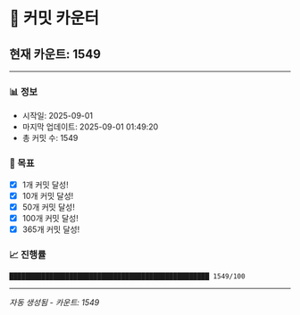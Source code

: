 # 🔢 커밋 카운터

## 현재 카운트: 1549

---

### 📊 정보
- 시작일: 2025-09-01
- 마지막 업데이트: 2025-09-01 01:49:20
- 총 커밋 수: 1549

### 🎯 목표
- [x] 1개 커밋 달성!
- [x] 10개 커밋 달성!
- [x] 50개 커밋 달성!
- [x] 100개 커밋 달성!
- [x] 365개 커밋 달성!

### 📈 진행률
```
██████████████████████████████████████████████████ 1549/100
```

---
*자동 생성됨 - 카운트: 1549*

